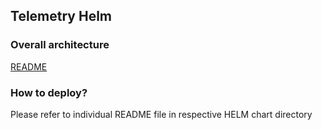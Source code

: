 ## Telemetry Helm
### Overall architecture 
[README](../README.md)

### How to deploy?
Please refer to individual README file in respective HELM chart directory
